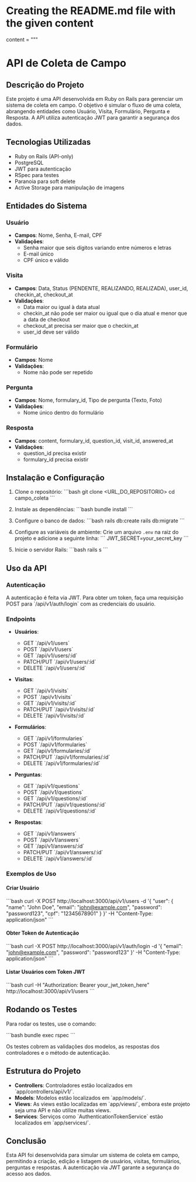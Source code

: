 # Creating the README.md file with the given content

content = """
# API de Coleta de Campo

## Descrição do Projeto

Este projeto é uma API desenvolvida em Ruby on Rails para gerenciar um sistema de coleta em campo. O objetivo é simular o fluxo de uma coleta, abrangendo entidades como Usuário, Visita, Formulário, Pergunta e Resposta. A API utiliza autenticação JWT para garantir a segurança dos dados.

## Tecnologias Utilizadas

- Ruby on Rails (API-only)
- PostgreSQL
- JWT para autenticação
- RSpec para testes
- Paranoia para soft delete
- Active Storage para manipulação de imagens

## Entidades do Sistema

### Usuário

- **Campos**: Nome, Senha, E-mail, CPF
- **Validações**:
  - Senha maior que seis dígitos variando entre números e letras
  - E-mail único
  - CPF único e válido

### Visita

- **Campos**: Data, Status (PENDENTE, REALIZANDO, REALIZADA), user_id, checkin_at, checkout_at
- **Validações**:
  - Data maior ou igual à data atual
  - checkin_at não pode ser maior ou igual que o dia atual e menor que a data de checkout
  - checkout_at precisa ser maior que o checkin_at
  - user_id deve ser válido

### Formulário

- **Campos**: Nome
- **Validações**:
  - Nome não pode ser repetido

### Pergunta

- **Campos**: Nome, formulary_id, Tipo de pergunta (Texto, Foto)
- **Validações**:
  - Nome único dentro do formulário

### Resposta

- **Campos**: content, formulary_id, question_id, visit_id, answered_at
- **Validações**:
  - question_id precisa existir
  - formulary_id precisa existir

## Instalação e Configuração

1. Clone o repositório:
   \`\`\`bash
   git clone <URL_DO_REPOSITORIO>
   cd campo_coleta
   \`\`\`

2. Instale as dependências:
   \`\`\`bash
   bundle install
   \`\`\`

3. Configure o banco de dados:
   \`\`\`bash
   rails db:create
   rails db:migrate
   \`\`\`

4. Configure as variáveis de ambiente:
   Crie um arquivo `.env` na raiz do projeto e adicione a seguinte linha:
   \`\`\`
   JWT_SECRET=your_secret_key
   \`\`\`

5. Inicie o servidor Rails:
   \`\`\`bash
   rails s
   \`\`\`

## Uso da API

### Autenticação

A autenticação é feita via JWT. Para obter um token, faça uma requisição POST para \`/api/v1/auth/login\` com as credenciais do usuário.

### Endpoints

- **Usuários**:
  - GET \`/api/v1/users\`
  - POST \`/api/v1/users\`
  - GET \`/api/v1/users/:id\`
  - PATCH/PUT \`/api/v1/users/:id\`
  - DELETE \`/api/v1/users/:id\`

- **Visitas**:
  - GET \`/api/v1/visits\`
  - POST \`/api/v1/visits\`
  - GET \`/api/v1/visits/:id\`
  - PATCH/PUT \`/api/v1/visits/:id\`
  - DELETE \`/api/v1/visits/:id\`

- **Formulários**:
  - GET \`/api/v1/formularies\`
  - POST \`/api/v1/formularies\`
  - GET \`/api/v1/formularies/:id\`
  - PATCH/PUT \`/api/v1/formularies/:id\`
  - DELETE \`/api/v1/formularies/:id\`

- **Perguntas**:
  - GET \`/api/v1/questions\`
  - POST \`/api/v1/questions\`
  - GET \`/api/v1/questions/:id\`
  - PATCH/PUT \`/api/v1/questions/:id\`
  - DELETE \`/api/v1/questions/:id\`

- **Respostas**:
  - GET \`/api/v1/answers\`
  - POST \`/api/v1/answers\`
  - GET \`/api/v1/answers/:id\`
  - PATCH/PUT \`/api/v1/answers/:id\`
  - DELETE \`/api/v1/answers/:id\`

### Exemplos de Uso

#### Criar Usuário

\`\`\`bash
curl -X POST http://localhost:3000/api/v1/users -d '{
  "user": {
    "name": "John Doe",
    "email": "john@example.com",
    "password": "password123",
    "cpf": "12345678901"
  }
}' -H "Content-Type: application/json"
\`\`\`

#### Obter Token de Autenticação

\`\`\`bash
curl -X POST http://localhost:3000/api/v1/auth/login -d '{
  "email": "john@example.com",
  "password": "password123"
}' -H "Content-Type: application/json"
\`\`\`

#### Listar Usuários com Token JWT

\`\`\`bash
curl -H "Authorization: Bearer your_jwt_token_here" http://localhost:3000/api/v1/users
\`\`\`

## Rodando os Testes

Para rodar os testes, use o comando:

\`\`\`bash
bundle exec rspec
\`\`\`

Os testes cobrem as validações dos modelos, as respostas dos controladores e o método de autenticação.

## Estrutura do Projeto

- **Controllers**: Controladores estão localizados em \`app/controllers/api/v1/\`.
- **Models**: Modelos estão localizados em \`app/models/\`.
- **Views**: As views estão localizadas em \`app/views/\`, embora este projeto seja uma API e não utilize muitas views.
- **Services**: Serviços como \`AuthenticationTokenService\` estão localizados em \`app/services/\`.

## Conclusão

Esta API foi desenvolvida para simular um sistema de coleta em campo, permitindo a criação, edição e listagem de usuários, visitas, formulários, perguntas e respostas. A autenticação via JWT garante a segurança do acesso aos dados.
